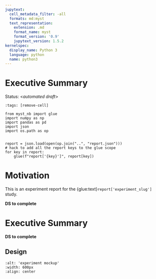 ```yaml
---
jupytext:
  cell_metadata_filter: -all
  formats: md:myst
  text_representation:
    extension: .md
    format_name: myst
    format_version: '0.9'
    jupytext_version: 1.5.2
kernelspec:
  display_name: Python 3
  language: python
  name: python3
---
```


# Executive Summary
Status: <*automated draft*>

```{code-cell} ipython3
:tags: [remove-cell]

from myst_nb import glue
import numpy as np
import pandas as pd
import json
import os.path as op


report = json.load(open(op.join("..", "report.json")))
# hack to add all the report keys to the glue scope
for key in report:
    glue(f"report['{key}']", report[key])
```

# Motivation
This is an experiment report for the {glue:text}`report['experiment_slug']` study.

__DS to complete__

# Executive Summary

__DS to complete__


## Design

```{image} images/design.png
:alt: 'experiment mockup'
:width: 600px
:align: center
```
